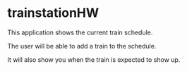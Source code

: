 # trainstationHW

This application shows the current train schedule.

The user will be able to add a train to the schedule.

It will also show you when the train is expected to show up.
